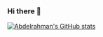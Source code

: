 ### Hi there 👋

<!--
**abdelrhmanali29/abdelrhmanali29** is a ✨ _special_ ✨ repository because its `README.md` (this file) appears on your GitHub profile.

Here are some ideas to get you started:

- 🔭 I’m currently working on ...
- 🌱 I’m currently learning ...
- 👯 I’m looking to collaborate on ...
- 🤔 I’m looking for help with ...
- 💬 Ask me about ...
- 📫 How to reach me: ...
- 😄 Pronouns: ...
- ⚡ Fun fact: ...
-->
[![Abdelrahman's GitHub stats](https://github-readme-stats.vercel.app/api?username=abdelrhmanali29)](https://github.com/abdelrhmanali29/github-readme-stats)
